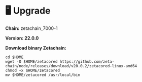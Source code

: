 # 🖥️ Upgrade

**Chain:** zetachain\_7000-1

**Version: 22.0.0**

**Download binary Zetachain:**

```
cd $HOME
wget -O $HOME/zetacored https://github.com/zeta-chain/node/releases/download/v20.0.2/zetacored-linux-amd64
chmod +x $HOME/zetacored 
mv $HOME/zetacored /usr/local/bin
```
